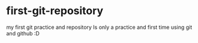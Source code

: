 # first-git-repository
my first git practice and repository
Is only a practice and first time using git and github :D
